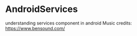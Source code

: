 # AndroidServices
understanding services component in android
Music credits: https://www.bensound.com/
